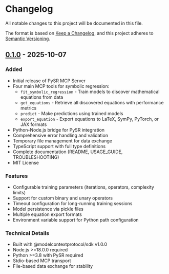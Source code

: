 # Changelog

All notable changes to this project will be documented in this file.

The format is based on [Keep a Changelog](https://keepachangelog.com/en/1.0.0/),
and this project adheres to [Semantic Versioning](https://semver.org/spec/v2.0.0.html).

## [0.1.0] - 2025-10-07

### Added
- Initial release of PySR MCP Server
- Four main MCP tools for symbolic regression:
  - `fit_symbolic_regression` - Train models to discover mathematical equations from data
  - `get_equations` - Retrieve all discovered equations with performance metrics
  - `predict` - Make predictions using trained models
  - `export_equation` - Export equations to LaTeX, SymPy, PyTorch, or JAX formats
- Python-Node.js bridge for PySR integration
- Comprehensive error handling and validation
- Temporary file management for data exchange
- TypeScript support with full type definitions
- Complete documentation (README, USAGE_GUIDE, TROUBLESHOOTING)
- MIT License

### Features
- Configurable training parameters (iterations, operators, complexity limits)
- Support for custom binary and unary operators
- Timeout configuration for long-running training sessions
- Model persistence via pickle files
- Multiple equation export formats
- Environment variable support for Python path configuration

### Technical Details
- Built with @modelcontextprotocol/sdk v1.0.0
- Node.js >=18.0.0 required
- Python >=3.8 with PySR required
- Stdio-based MCP transport
- File-based data exchange for stability

[0.1.0]: https://github.com/neural-symphony/pysr-mcp-server/releases/tag/v0.1.0
